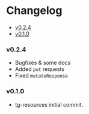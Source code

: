 <!-- START doctoc generated TOC please keep comment here to allow auto update -->
<!-- DON'T EDIT THIS SECTION, INSTEAD RE-RUN doctoc TO UPDATE -->
# Changelog

- [v0.2.4](#v024)
- [v0.1.0](#v010)

<!-- END doctoc generated TOC please keep comment here to allow auto update -->

### v0.2.4

 * Bugfixes & some docs
 * Added `put` requests
 * Fixed `mutateResponse`

### v0.1.0

  * tg-resources initial commit.
